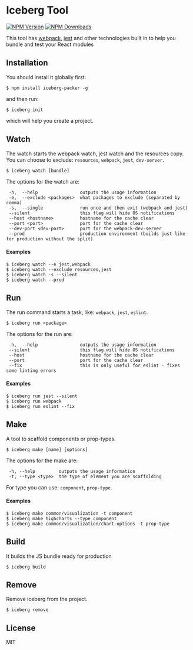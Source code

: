 # Iceberg Tool

[![NPM Version](http://img.shields.io/npm/v/iceberg-packer.svg?style=flat)](https://www.npmjs.org/package/iceberg-packer)
[![NPM Downloads](https://img.shields.io/npm/dm/iceberg-packer.svg?style=flat)](https://www.npmjs.org/package/iceberg-packer)

This tool has [webpack](https://github.com/webpack/webpack), [jest](https://facebook.github.io/jest/) and other technologies built in to help you bundle and test your React modules

## Installation

You should install it globally first:

```
$ npm install iceberg-packer -g
```

and then run:

```
$ iceberg init
```

which will help you create a project.

## Watch

The watch starts the webpack watch, jest watch and the resources copy. You can choose to exclude: `resources`, `webpack`, `jest`, `dev-server`.

```
$ iceberg watch [bundle]
```

The options for the watch are:

```
 -h,  --help                outputs the usage information
 -e,  --exclude <packages>  what packages to exclude (separated by comma)
 -s,  --single              run once and then exit (webpack and jest)
 --silent                   this flag will hide OS notifications
 --host <hostname>          hostname for the cache clear
 --port <port>              port for the cache clear
 --dev-port <dev-port>      port for the webpack-dev-server
 --prod                     production environment (builds just like for production without the split)
```

#### Examples

```
$ iceberg watch --e jest,webpack
$ iceberg watch --exclude resources,jest
$ iceberg watch -s --silent
$ iceberg watch --prod
```

## Run

The run command starts a task, like: `webpack`, `jest`, `eslint`.

```
$ iceberg run <package>
```

The options for the run are:

```
 -h,  --help                outputs the usage information
 --silent                   this flag will hide OS notifications
 --host                     hostname for the cache clear
 --port                     port for the cache clear
 --fix                      this is only useful for eslint - fixes some linting errors
```

#### Examples

```
$ iceberg run jest --silent
$ iceberg run webpack
$ iceberg run eslint --fix
```

## Make

A tool to scaffold components or prop-types.

```
$ iceberg make [name] [options]
```

The options for the make are:

```
 -h, --help      	outputs the usage information
 -t, --type <type>	the type of element you are scaffolding
```

For type you can use: `component`, `prop-type`.

#### Examples

```
$ iceberg make common/visualization -t component
$ iceberg make highcharts --type component
$ iceberg make common/visualization/chart-options -t prop-type
```

## Build

It builds the JS bundle ready for production

```
$ iceberg build
```

## Remove

Remove iceberg from the project.

```
$ iceberg remove
```

## License

MIT
